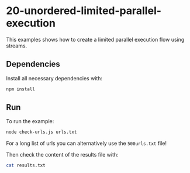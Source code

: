 # 20-unordered-limited-parallel-execution

This examples shows how to create a limited parallel execution flow using streams.


## Dependencies

Install all necessary dependencies with:

```bash
npm install
```


## Run

To run the example:

```bash
node check-urls.js urls.txt
```

For a long list of urls you can alternatively use the `500urls.txt` file!


Then check the content of the results file with:

```bash
cat results.txt
```

